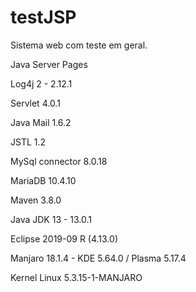 # testJSP

Sistema web com teste em geral.

Java Server Pages

Log4j 2 - 2.12.1

Servlet 4.0.1

Java Mail 1.6.2

JSTL 1.2

MySql connector 8.0.18

MariaDB 10.4.10

Maven 3.8.0

Java JDK 13 - 13.0.1

Eclipse 2019-09 R (4.13.0)

Manjaro 18.1.4 - KDE 5.64.0 / Plasma 5.17.4

Kernel Linux 5.3.15-1-MANJARO
